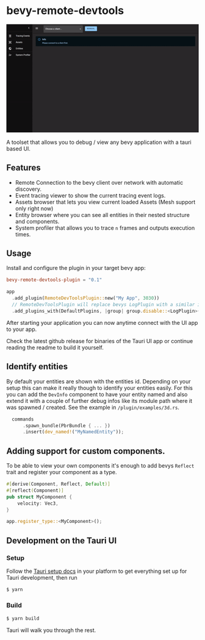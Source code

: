 # bevy-remote-devtools

![Small preview video showing the features listed below](./docs/preview.gif)

A toolset that allows you to debug / view any bevy application with a tauri based UI.

## Features

- Remote Connection to the bevy client over network with automatic discovery.
- Event tracing viewer to show the current tracing event logs.
- Assets browser that lets you view current loaded Assets (Mesh support only right now)
- Entity browser where you can see all entities in their nested structure and components.
- System profiler that allows you to trace `n` frames and outputs execution times.

## Usage

Install and configure the plugin in your target bevy app:

```toml
bevy-remote-devtools-plugin = "0.1"
```

```rust
app
  .add_plugin(RemoteDevToolsPlugin::new("My App", 3030))
  // RemoteDevToolsPlugin will replace bevys LogPlugin with a similar implementation.
  .add_plugins_with(DefaultPlugins, |group| group.disable::<LogPlugin>())
```

After starting your application you can now anytime connect with the UI app to your app.

Check the latest github release for binaries of the Tauri UI app or continue reading the readme to build it yourself.

## Identify entities

By default your entities are shown with the entities id. Depending on your setup this can make it really though to identify your entities easily. For this you can add the `DevInfo` component to have your entity named and also extend it with a couple of further debug infos like its module path where it was spawned / created. See the example in `/plugin/examples/3d.rs`.

```rust
  commands
      .spawn_bundle(PbrBundle { ... })
      .insert(dev_named!("MyNamedEntity"));
```

## Adding support for custom components.

To be able to view your own components it's enough to add bevys `Reflect` trait and register your component as a type.

```rust
#[derive(Component, Reflect, Default)]
#[reflect(Component)]
pub struct MyComponent {
    velocity: Vec3,
}
```

```rust
app.register_type::<MyComponent>();
```

## Development on the Tauri UI

### Setup

Follow the [Tauri setup docs](https://tauri.studio/docs/getting-started/intro/) in your platform to get everything set up for Tauri development, then run

```bash
$ yarn
```

### Build

```bash
$ yarn build
```

Tauri will walk you through the rest.

